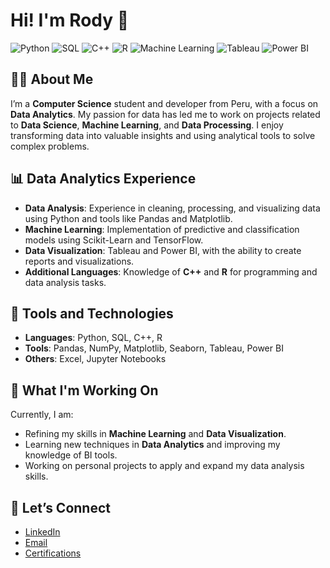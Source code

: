 # Hi! I'm Rody 👋

<!-- Badges -->
![Python](https://img.shields.io/badge/Python-%233776AB.svg?&style=flat-square&logo=python&logoColor=white)
![SQL](https://img.shields.io/badge/SQL-%2307405f.svg?&style=flat-square&logo=sql&logoColor=white)
![C++](https://img.shields.io/badge/C++-%2300599C.svg?&style=flat-square&logo=c%2B%2B&logoColor=white)
![R](https://img.shields.io/badge/R-%234C8C2A.svg?&style=flat-square&logo=r&logoColor=white)
![Machine Learning](https://img.shields.io/badge/Machine%20Learning-%23007ACC.svg?&style=flat-square&logo=python&logoColor=white)
![Tableau](https://img.shields.io/badge/Tableau-%2335B8E3.svg?&style=flat-square&logo=tableau&logoColor=white)
![Power BI](https://img.shields.io/badge/Power%20BI-%23F2C811.svg?&style=flat-square&logo=powerbi&logoColor=black)

## 👨‍💻 About Me

I’m a **Computer Science** student and developer from Peru, with a focus on **Data Analytics**. My passion for data has led me to work on projects related to **Data Science**, **Machine Learning**, and **Data Processing**. I enjoy transforming data into valuable insights and using analytical tools to solve complex problems.

## 📊 Data Analytics Experience

- **Data Analysis**: Experience in cleaning, processing, and visualizing data using Python and tools like Pandas and Matplotlib.
- **Machine Learning**: Implementation of predictive and classification models using Scikit-Learn and TensorFlow.
- **Data Visualization**: Tableau and Power BI, with the ability to create reports and visualizations.
- **Additional Languages**: Knowledge of **C++** and **R** for programming and data analysis tasks.

<!--
- **Relevant Projects**: 
  - **[Social Media Sentiment Analysis](project-link)**: Developed a system to analyze and visualize sentiment in real-time.
  - **[Sales and Trends Analysis](project-link)**: Created a detailed report on sales trends using data analysis tools.
-->

## 🔧 Tools and Technologies

- **Languages**: Python, SQL, C++, R
- **Tools**: Pandas, NumPy, Matplotlib, Seaborn, Tableau, Power BI
- **Others**: Excel, Jupyter Notebooks

## 🌱 What I'm Working On

Currently, I am:

- Refining my skills in **Machine Learning** and **Data Visualization**.
- Learning new techniques in **Data Analytics** and improving my knowledge of BI tools.
- Working on personal projects to apply and expand my data analysis skills.

<!--
## 🚀 Ongoing Projects

- **[Sales Data Analysis](project-link)**: A project where I analyze sales patterns and generate insights for decision-making.
- **[Demand Prediction Model](project-link)**: Developing a model to predict product demand using Machine Learning techniques.

## 📝 Blog and Publications

- **[My Data Science Blog](blog-link)**: Posts on relevant topics in data science, analysis, and visualization.
- **[Medium Articles](medium-link)**: Reflections and tutorials on projects and learnings in the field of data.

## 🎯 Goals

- **Gain Professional Experience**: Seeking opportunities to apply my skills in real-world environments and tackle challenges in data analysis.
- **Certifications**: Obtaining additional certifications in BI tools and advanced data analysis techniques.
-->

## 🤝 Let’s Connect

- [LinkedIn](https://www.linkedin.com/in/rosewt/)
- [Email](mailto:u202216562@upc.edu.pe)
- [Certifications](https://www.coursera.org/user/5c475ee3e93cd0579b7a95bb0a6deaf8)

<!--
## 📈 Stats

[![Rody's GitHub Stats](https://github-readme-stats.vercel.app/api?username=yourusername&show_icons=true&hide_title=true&count_private=true&hide=prs)](https://github.com/yourusername)
-->
